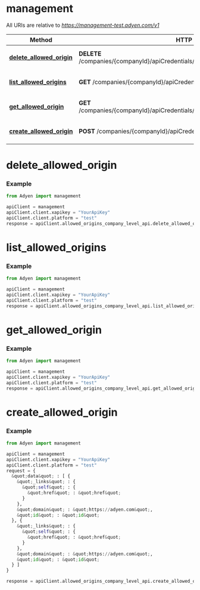 # management

All URIs are relative to *https://management-test.adyen.com/v1*

Method | HTTP request | Description
------------- | ------------- | -------------
[**delete_allowed_origin**](AllowedOriginsCompanyLevelApi.md#delete_allowed_origin) | **DELETE** /companies/{companyId}/apiCredentials/{apiCredentialId}/allowedOrigins/{originId} | Delete an allowed origin
[**list_allowed_origins**](AllowedOriginsCompanyLevelApi.md#list_allowed_origins) | **GET** /companies/{companyId}/apiCredentials/{apiCredentialId}/allowedOrigins | Get a list of allowed origins
[**get_allowed_origin**](AllowedOriginsCompanyLevelApi.md#get_allowed_origin) | **GET** /companies/{companyId}/apiCredentials/{apiCredentialId}/allowedOrigins/{originId} | Get an allowed origin
[**create_allowed_origin**](AllowedOriginsCompanyLevelApi.md#create_allowed_origin) | **POST** /companies/{companyId}/apiCredentials/{apiCredentialId}/allowedOrigins | Create an allowed origin




# delete_allowed_origin
### Example

```python
from Adyen import management

apiClient = management
apiClient.client.xapikey = "YourApiKey"
apiClient.client.platform = "test"
response = apiClient.allowed_origins_company_level_api.delete_allowed_origin()

```




# list_allowed_origins
### Example

```python
from Adyen import management

apiClient = management
apiClient.client.xapikey = "YourApiKey"
apiClient.client.platform = "test"
response = apiClient.allowed_origins_company_level_api.list_allowed_origins()

```




# get_allowed_origin
### Example

```python
from Adyen import management

apiClient = management
apiClient.client.xapikey = "YourApiKey"
apiClient.client.platform = "test"
response = apiClient.allowed_origins_company_level_api.get_allowed_origin()

```




# create_allowed_origin
### Example

```python
from Adyen import management

apiClient = management
apiClient.client.xapikey = "YourApiKey"
apiClient.client.platform = "test"
request = {
  &quot;data&quot; : [ {
    &quot;_links&quot; : {
      &quot;self&quot; : {
        &quot;href&quot; : &quot;href&quot;
      }
    },
    &quot;domain&quot; : &quot;https://adyen.com&quot;,
    &quot;id&quot; : &quot;id&quot;
  }, {
    &quot;_links&quot; : {
      &quot;self&quot; : {
        &quot;href&quot; : &quot;href&quot;
      }
    },
    &quot;domain&quot; : &quot;https://adyen.com&quot;,
    &quot;id&quot; : &quot;id&quot;
  } ]
}

response = apiClient.allowed_origins_company_level_api.create_allowed_origin(request)

```


